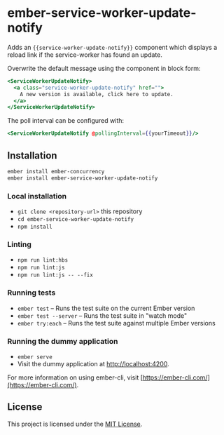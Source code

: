 # ember-service-worker-update-notify

Adds an `{{service-worker-update-notify}}` component which displays
a reload link if the service-worker has found an update.

Overwrite the default message using the component in block form:

```handlebars
<ServiceWorkerUpdateNotify>
  <a class="service-worker-update-notify" href="">
    A new version is available, click here to update.
  </a>
</ServiceWorkerUpdateNotify>
```

The poll interval can be configured with:
```handlebars
<ServiceWorkerUpdateNotify @pollingInterval={{yourTimeout}}/>

```

## Installation

```bash
ember install ember-concurrency
ember install ember-service-worker-update-notify
```

### Local installation

- `git clone <repository-url>` this repository
- `cd ember-service-worker-update-notify`
- `npm install`

### Linting

- `npm run lint:hbs`
- `npm run lint:js`
- `npm run lint:js -- --fix`

### Running tests

- `ember test` – Runs the test suite on the current Ember version
- `ember test --server` – Runs the test suite in "watch mode"
- `ember try:each` – Runs the test suite against multiple Ember versions

### Running the dummy application

- `ember serve`
- Visit the dummy application at [http://localhost:4200](http://localhost:4200).

For more information on using ember-cli, visit [https://ember-cli.com/](https://ember-cli.com/).

## License

This project is licensed under the [MIT License](LICENSE.md).
